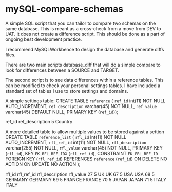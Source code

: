 # mySQL-compare-schemas
A simple SQL script that you can tailor to compare two schemas on the same database. This is meant as a cross-check from a move from DEV to UAT. It does not create a difference script. This should be done as a part of ongoing best development practice. 

I recommend MySQLWorkbence to design the database and generate diffs files.

There are two main scripts database_diff that will do a simple compare to look for differences between a SOURCE and TARGET.

The second script is to see data differences within a reference tables. This can be modified to check your personal settings tables.
I have included a standard set of tables I use to store settings and domains.

A simple settings table:
CREATE TABLE `reference` (
  `ref_id` int(11) NOT NULL AUTO_INCREMENT,
  `ref_description` varchar(45) NOT NULL,
  `ref_value` varchar(45) DEFAULT NULL,
  PRIMARY KEY (`ref_id`));

ref_id  ref_description
5	      Country	


A more detailed table to allow multiple values to be stored against a settion
CREATE TABLE `reference_list` (
  `rfl_id` int(11) NOT NULL AUTO_INCREMENT,
  `rfl_ref_id` int(11) NOT NULL,
  `rfl_description` varchar(255) NOT NULL,
  `rfl_value` varchar(45) NOT NULL,
  PRIMARY KEY (`rfl_id`),
  KEY `FK_RFL_REF_IDX` (`rfl_ref_id`),
  CONSTRAINT `FK_FRL_REF_ID` FOREIGN KEY (`rfl_ref_id`) REFERENCES `reference` (`ref_id`) ON DELETE NO ACTION ON UPDATE NO ACTION
);

rfl_id  rfl_ref_id  rfl_description rfl_value
27	    5         	UK	            UK
67	    5	          USA	            USA
68	    5	          GERMANY	        GERMANY
69	    5	          FRANCE	        FRANCE
70	    5	          JAPAN	          JAPAN
71	    5	          ITALY	          ITALY
